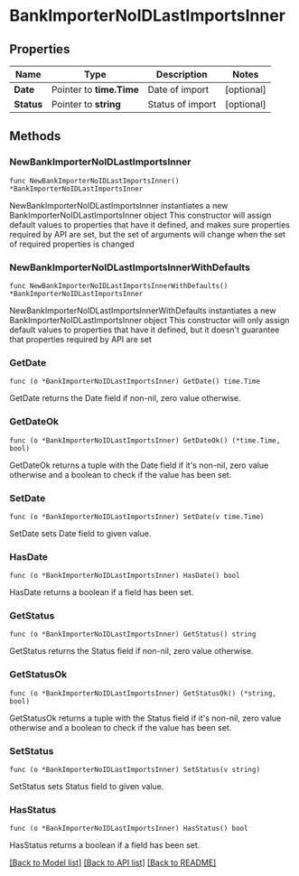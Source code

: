 # BankImporterNoIDLastImportsInner

## Properties

Name | Type | Description | Notes
------------ | ------------- | ------------- | -------------
**Date** | Pointer to **time.Time** | Date of import | [optional] 
**Status** | Pointer to **string** | Status of import | [optional] 

## Methods

### NewBankImporterNoIDLastImportsInner

`func NewBankImporterNoIDLastImportsInner() *BankImporterNoIDLastImportsInner`

NewBankImporterNoIDLastImportsInner instantiates a new BankImporterNoIDLastImportsInner object
This constructor will assign default values to properties that have it defined,
and makes sure properties required by API are set, but the set of arguments
will change when the set of required properties is changed

### NewBankImporterNoIDLastImportsInnerWithDefaults

`func NewBankImporterNoIDLastImportsInnerWithDefaults() *BankImporterNoIDLastImportsInner`

NewBankImporterNoIDLastImportsInnerWithDefaults instantiates a new BankImporterNoIDLastImportsInner object
This constructor will only assign default values to properties that have it defined,
but it doesn't guarantee that properties required by API are set

### GetDate

`func (o *BankImporterNoIDLastImportsInner) GetDate() time.Time`

GetDate returns the Date field if non-nil, zero value otherwise.

### GetDateOk

`func (o *BankImporterNoIDLastImportsInner) GetDateOk() (*time.Time, bool)`

GetDateOk returns a tuple with the Date field if it's non-nil, zero value otherwise
and a boolean to check if the value has been set.

### SetDate

`func (o *BankImporterNoIDLastImportsInner) SetDate(v time.Time)`

SetDate sets Date field to given value.

### HasDate

`func (o *BankImporterNoIDLastImportsInner) HasDate() bool`

HasDate returns a boolean if a field has been set.

### GetStatus

`func (o *BankImporterNoIDLastImportsInner) GetStatus() string`

GetStatus returns the Status field if non-nil, zero value otherwise.

### GetStatusOk

`func (o *BankImporterNoIDLastImportsInner) GetStatusOk() (*string, bool)`

GetStatusOk returns a tuple with the Status field if it's non-nil, zero value otherwise
and a boolean to check if the value has been set.

### SetStatus

`func (o *BankImporterNoIDLastImportsInner) SetStatus(v string)`

SetStatus sets Status field to given value.

### HasStatus

`func (o *BankImporterNoIDLastImportsInner) HasStatus() bool`

HasStatus returns a boolean if a field has been set.


[[Back to Model list]](../README.md#documentation-for-models) [[Back to API list]](../README.md#documentation-for-api-endpoints) [[Back to README]](../README.md)



